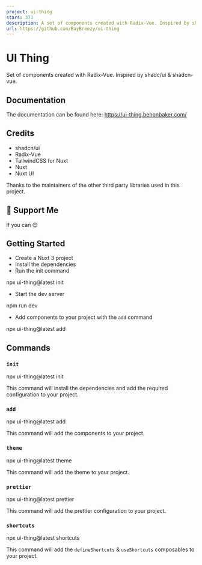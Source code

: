 ```yaml
---
project: ui-thing
stars: 371
description: A set of components created with Radix-Vue. Inspired by shadcn/ui & shadcn-vue.
url: https://github.com/BayBreezy/ui-thing
---
```


UI Thing
========

Set of components created with Radix-Vue. Inspired by shadc/ui & shadcn-vue.

Documentation
-------------

The documentation can be found here: https://ui-thing.behonbaker.com/

Credits
-------

-   shadcn/ui
-   Radix-Vue
-   TailwindCSS for Nuxt
-   Nuxt
-   Nuxt UI

Thanks to the maintainers of the other third party libraries used in this project.

💸 Support Me
-------------

If you can 😊

Getting Started
---------------

-   Create a Nuxt 3 project
-   Install the dependencies
-   Run the init command

npx ui-thing@latest init

-   Start the dev server

npm run dev

-   Add components to your project with the `add` command

npx ui-thing@latest add

Commands
--------

### `init`

npx ui-thing@latest init

This command will install the dependencies and add the required configuration to your project.

### `add`

npx ui-thing@latest add

This command will add the components to your project.

### `theme`

npx ui-thing@latest theme

This command will add the theme to your project.

### `prettier`

npx ui-thing@latest prettier

This command will add the prettier configuration to your project.

### `shortcuts`

npx ui-thing@latest shortcuts

This command will add the `defineShortcuts` & `useShortcuts` composables to your project.
